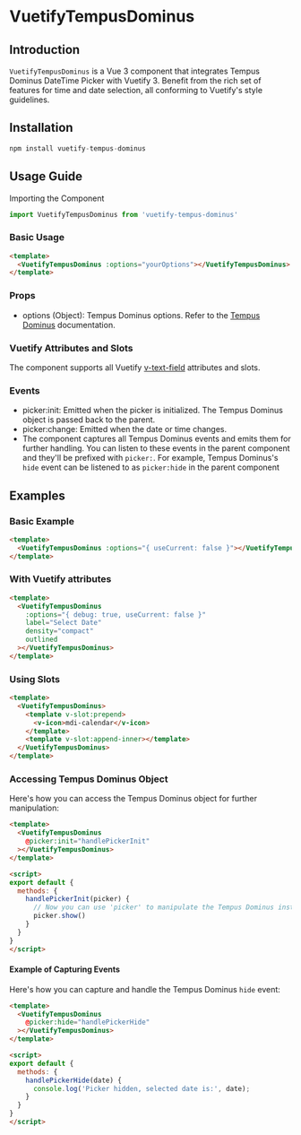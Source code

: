 # VuetifyTempusDominus

## Introduction

`VuetifyTempusDominus` is a Vue 3 component that integrates Tempus Dominus DateTime Picker with Vuetify 3. Benefit from the rich set of features for time and date selection, all conforming to Vuetify's style guidelines.

## Installation

```ts
npm install vuetify-tempus-dominus
```

## Usage Guide

Importing the Component

```ts
import VuetifyTempusDominus from 'vuetify-tempus-dominus'
```

### Basic Usage

```html
<template>
  <VuetifyTempusDominus :options="yourOptions"></VuetifyTempusDominus>
</template>
```

### Props

- options (Object): Tempus Dominus options. Refer to the [Tempus Dominus](https://tempusdominus.github.io/bootstrap-4/Options/) documentation.

### Vuetify Attributes and Slots
The component supports all Vuetify [v-text-field](https://vuetifyjs.com/en/components/text-fields/) attributes and slots.

### Events

- picker:init: Emitted when the picker is initialized. The Tempus Dominus object is passed back to the parent.
- picker:change: Emitted when the date or time changes.
- The component captures all Tempus Dominus events and emits them for further handling. You can listen to these events in the parent component and they'll be prefixed with `picker:`. For example, Tempus Dominus's `hide` event can be listened to as `picker:hide` in the parent component

## Examples

### Basic Example

```html
<template>
  <VuetifyTempusDominus :options="{ useCurrent: false }"></VuetifyTempusDominus>
</template>
```

### With Vuetify attributes

```html
<template>
  <VuetifyTempusDominus
    :options="{ debug: true, useCurrent: false }"
    label="Select Date"
    density="compact"
    outlined
  ></VuetifyTempusDominus>
</template>
```

### Using Slots

```html
<template>
  <VuetifyTempusDominus>
    <template v-slot:prepend>
      <v-icon>mdi-calendar</v-icon>
    </template>
    <template v-slot:append-inner></template>
  </VuetifyTempusDominus>
</template>
```

### Accessing Tempus Dominus Object

Here's how you can access the Tempus Dominus object for further manipulation:

```html
<template>
  <VuetifyTempusDominus
    @picker:init="handlePickerInit"
  ></VuetifyTempusDominus>
</template>

<script>
export default {
  methods: {
    handlePickerInit(picker) {
      // Now you can use 'picker' to manipulate the Tempus Dominus instance
      picker.show()
    }
  }
}
</script>
```

#### Example of Capturing Events

Here's how you can capture and handle the Tempus Dominus `hide` event:

```html
<template>
  <VuetifyTempusDominus
    @picker:hide="handlePickerHide"
  ></VuetifyTempusDominus>
</template>

<script>
export default {
  methods: {
    handlePickerHide(date) {
      console.log('Picker hidden, selected date is:', date);
    }
  }
}
</script>